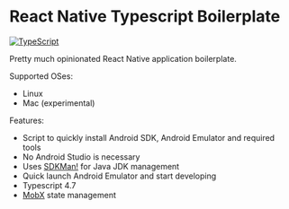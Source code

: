 # React Native Typescript Boilerplate

[![TypeScript](https://img.shields.io/badge/%3C%2F%3E-TypeScript-%230074c1.svg)](http://www.typescriptlang.org/)

Pretty much opinionated React Native application boilerplate.

Supported OSes:
- Linux
- Mac (experimental)

Features:
- Script to quickly install Android SDK, Android Emulator and required tools
- No Android Studio is necessary
- Uses [SDKMan!](https://sdkman.io/install) for Java JDK management
- Quick launch Android Emulator and start developing
- Typescript 4.7
- [MobX](https://mobx.js.org/) state management

